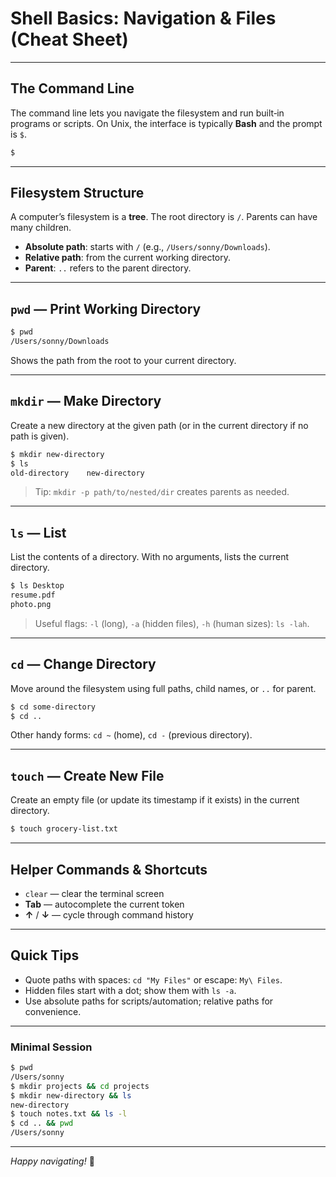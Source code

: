 # Shell Basics: Navigation & Files (Cheat Sheet)

---

## The Command Line

The command line lets you navigate the filesystem and run built‑in programs or scripts. On Unix, the interface is typically **Bash** and the prompt is `$`.

```bash
$
```

---

## Filesystem Structure

A computer’s filesystem is a **tree**. The root directory is `/`. Parents can have many children.

* **Absolute path**: starts with `/` (e.g., `/Users/sonny/Downloads`).
* **Relative path**: from the current working directory.
* **Parent**: `..` refers to the parent directory.

---

## `pwd` — Print Working Directory

```bash
$ pwd
/Users/sonny/Downloads
```

Shows the path from the root to your current directory.

---

## `mkdir` — Make Directory

Create a new directory at the given path (or in the current directory if no path is given).

```bash
$ mkdir new-directory
$ ls
old-directory    new-directory
```

> Tip: `mkdir -p path/to/nested/dir` creates parents as needed.

---

## `ls` — List

List the contents of a directory. With no arguments, lists the current directory.

```bash
$ ls Desktop
resume.pdf
photo.png
```

> Useful flags: `-l` (long), `-a` (hidden files), `-h` (human sizes): `ls -lah`.

---

## `cd` — Change Directory

Move around the filesystem using full paths, child names, or `..` for parent.

```bash
$ cd some-directory
$ cd ..
```

Other handy forms: `cd ~` (home), `cd -` (previous directory).

---

## `touch` — Create New File

Create an empty file (or update its timestamp if it exists) in the current directory.

```bash
$ touch grocery-list.txt
```

---

## Helper Commands & Shortcuts

* `clear` — clear the terminal screen
* **Tab** — autocomplete the current token
* **↑** / **↓** — cycle through command history

---

## Quick Tips

* Quote paths with spaces: `cd "My Files"` or escape: `My\ Files`.
* Hidden files start with a dot; show them with `ls -a`.
* Use absolute paths for scripts/automation; relative paths for convenience.

---

### Minimal Session

```bash
$ pwd
/Users/sonny
$ mkdir projects && cd projects
$ mkdir new-directory && ls
new-directory
$ touch notes.txt && ls -l
$ cd .. && pwd
/Users/sonny
```

---

*Happy navigating!* 🧭
